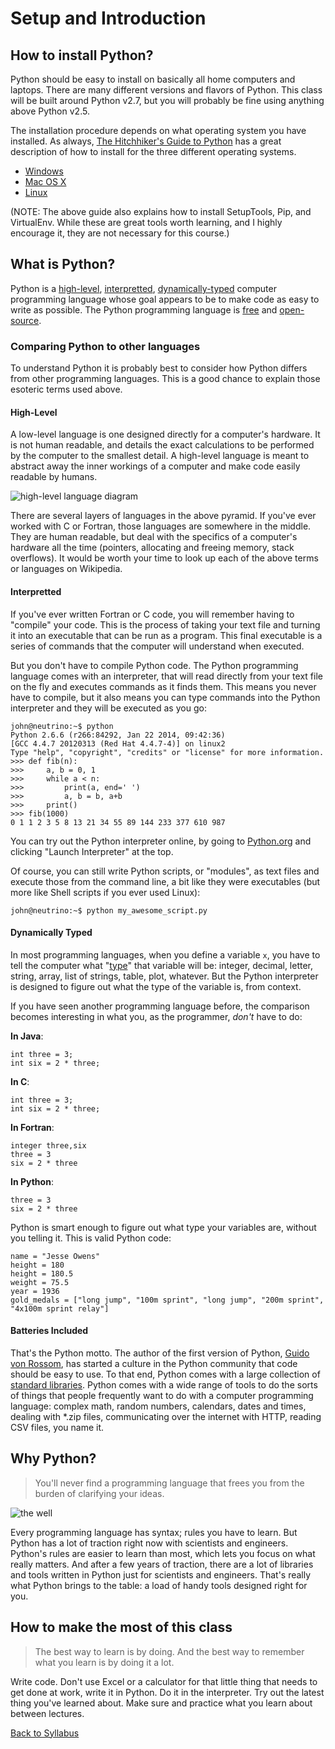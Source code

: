 # Setup and Introduction

## How to install Python?

Python should be easy to install on basically all home computers and laptops. There are many different versions and flavors of Python. This class will be built around Python v2.7, but you will probably be fine using anything above Python v2.5.

The installation procedure depends on what operating system you have installed. As always, [The Hitchhiker's Guide to Python](http://docs.python-guide.org/en/latest/) has a great description of how to install for the three different operating systems.

 * [Windows](http://docs.python-guide.org/en/latest/starting/install/win/)
 * [Mac OS X](http://docs.python-guide.org/en/latest/starting/install/osx/)
 * [Linux](http://docs.python-guide.org/en/latest/starting/install/linux/)

(NOTE: The above guide also explains how to install SetupTools, Pip, and VirtualEnv. While these are great tools worth learning, and I highly encourage it, they are not necessary for this course.)

## What is Python?

Python is a [high-level](https://en.wikipedia.org/wiki/High-level_programming_language), [interpretted](https://en.wikipedia.org/wiki/Interpreted_language), [dynamically-typed](https://en.wikipedia.org/wiki/Dynamic_programming_language) computer programming language whose goal appears to be to make code as easy to write as possible. The Python programming language is [free](http://www.howtogeek.com/howto/31717/what-do-the-phrases-free-speech-vs.-free-beer-really-mean/) and [open-source](https://en.wikipedia.org/wiki/Open_source#Computer_software).

### Comparing Python to other languages

To understand Python it is probably best to consider how Python differs from other programming languages. This is a good chance to explain those esoteric terms used above.

#### High-Level

A low-level language is one designed directly for a computer's hardware. It is not human readable, and details the exact calculations to be performed by the computer to the smallest detail. A high-level language is meant to abstract away the inner workings of a computer and make code easily readable by humans.

![high-level language diagram](../resources/high_lvl_langs.png)

There are several layers of languages in the above pyramid. If you've ever worked with C or Fortran, those languages are somewhere in the middle. They are human readable, but deal with the specifics of a computer's hardware all the time (pointers, allocating and freeing memory, stack overflows). It would be worth your time to look up each of the above terms or languages on Wikipedia.

#### Interpretted

If you've ever written Fortran or C code, you will remember having to "compile" your code. This is the process of taking your text file and turning it into an executable that can be run as a program. This final executable is a series of commands that the computer will understand when executed.

But you don't have to compile Python code. The Python programming language comes with an interpreter, that will read directly from your text file on the fly and executes commands as it finds them. This means you never have to compile, but it also means you can type commands into the Python interpreter and they will be executed as you go:

    john@neutrino:~$ python
    Python 2.6.6 (r266:84292, Jan 22 2014, 09:42:36) 
    [GCC 4.4.7 20120313 (Red Hat 4.4.7-4)] on linux2
    Type "help", "copyright", "credits" or "license" for more information.
    >>> def fib(n):
    >>>     a, b = 0, 1
    >>>     while a < n:
    >>>         print(a, end=' ')
    >>>         a, b = b, a+b
    >>>     print()
    >>> fib(1000)
    0 1 1 2 3 5 8 13 21 34 55 89 144 233 377 610 987

You can try out the Python interpreter online, by going to [Python.org](https://www.python.org/) and clicking "Launch Interpreter" at the top.

Of course, you can still write Python scripts, or "modules", as text files and execute those from the command line, a bit like they were executables (but more like Shell scripts if you ever used Linux):

    john@neutrino:~$ python my_awesome_script.py

#### Dynamically Typed

In most programming languages, when you define a variable `x`, you have to tell the computer what "[type](https://en.wikipedia.org/wiki/Data_type)" that variable will be: integer, decimal, letter, string, array, list of strings, table, plot, whatever. But the Python interpreter is designed to figure out what the type of the variable is, from context.

If you have seen another programming language before, the comparison becomes interesting in what you, as the programmer, *don't* have to do:

**In Java**:

    int three = 3;
    int six = 2 * three;

**In C**:

    int three = 3;
    int six = 2 * three;

**In Fortran**:

    integer three,six
    three = 3
    six = 2 * three

**In Python**:

    three = 3
    six = 2 * three

Python is smart enough to figure out what type your variables are, without you telling it. This is valid Python code:

    name = "Jesse Owens"
    height = 180
    height = 180.5
    weight = 75.5
    year = 1936
    gold_medals = ["long jump", "100m sprint", "long jump", "200m sprint", "4x100m sprint relay"]

#### Batteries Included

That's the Python motto. The author of the first version of Python, [Guido von Rossom](http://en.wikipedia.org/wiki/Benevolent_dictator_for_life), has started a culture in the Python community that code should be easy to use. To that end, Python comes with a large collection of [standard libraries](https://en.wikipedia.org/wiki/Standard_library). Python comes with a wide range of tools to do the sorts of things that people frequently want to do with a computer programming language: complex math, random numbers, calendars, dates and times, dealing with *.zip files, communicating over the internet with HTTP, reading CSV files, you name it.

## Why Python?

> You'll never find a programming language that frees you from the burden of clarifying your ideas.

![the well](http://imgs.xkcd.com/comics/well_2.png)

Every programming language has syntax; rules you have to learn. But Python has a lot of traction right now with scientists and engineers. Python's rules are easier to learn than most, which lets you focus on what really matters. And after a few years of traction, there are a lot of libraries and tools written in Python just for scientists and engineers. That's really what Python brings to the table: a load of handy tools designed right for you.

## How to make the most of this class

> The best way to learn is by doing. And the best way to remember what you learn is by doing it a lot.

Write code. Don't use Excel or a calculator for that little thing that needs to get done at work, write it in Python. Do it in the interpreter. Try out the latest thing you've learned about. Make sure and practice what you learn about between lectures.

[Back to Syllabus](../../README.md)
